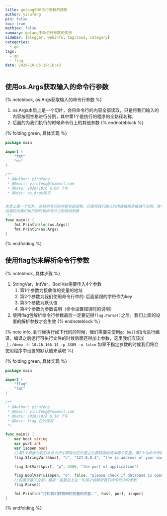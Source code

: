 ```yaml
---
title: golang中命令行参数的使用
author: yirufeng
pin: false
toc: true
mathjax: false
summary: golang中命令行参数的使用
sidebar: [blogger, webinfo, tagcloud, category]
categories:
  - go
tags:
  - go
  - flag
date: 2020-10-06 19:16:43
---
```

## 使用os.Args获取输入的命令行参数

{% noteblock, os.Args获取输入的命令行参数 %}
1. os.Args本质上是一个切片，会将命令行的内容全部读取，只是将我们输入的内容按照空格进行分割，其中第1个是执行的程序的全路径名称，
2. 后面的为我们执行的时候命令行上的其他参数
{% endnoteblock %}



{% folding green, 具体实现 %}
```go
package main

import (
	"fmt"
	"os"
)

/**
 * @Author: yirufeng
 * @Email: yirufeng@foxmail.com
 * @Date: 2020/10/6 6:00 下午
 * @Desc: os.Args练习


本质上是一个切片，会将命令行的内容全部读取，只是将我们输入的内容按照空格进行分割，其中第1个是程序执行的名称，
后面的为我们执行的时候命令行上的其他参数
 */
func main() {
	fmt.Println(len(os.Args))
	fmt.Println(os.Args)
}
```
{% endfolding %}

## 使用flag包来解析命令行参数
{% noteblock, 具体步骤 %}
1. StringVar，IntVar，BoolVar需要传入4个参数
   1. 第1个参数为接收值的变量的地址
   2. 第2个参数为我们使用命令行中的`-`后面紧跟的字符作为key
   3. 第3个参数为默认值
   4. 第4个参数为参数说明（命令设置错误时的说明）
2. 使用flag包解析命令行参数最后一定要记得`flag.Parse()`之后，我们上面的设置的解析参数才会生效
{% endnoteblock %}

{% note info, 到时候执行如下代码的时候，我们需要先使用`go build`指令进行编译，编译之后运行可执行文件的时候后面还得加上参数，这里我们应该加上`./demo -h 10.26.166.14 -p 3309 -o false` 如果不指定参数的时候我们将会使用程序中设置的默认值来读取 %}

<!-- more -->

{% folding green, 具体实现 %}
```go
package main

import (
	"flag"
	"fmt"
)

/**
 * @Author: yirufeng
 * @Email: yirufeng@foxmail.com
 * @Date: 2020/10/6 6:10 下午
 * @Desc: flag 包的使用
 */

func main() {
	var host string
	var port int
	var isopen bool
	//第1个参数为我们从命令行中获取对应的值之后要赋值给具体哪个变量，第2个为命令行输入参数对应的key，第3个为默认值，第4个为执行错误的说明
	flag.StringVar(&host, "h", "127.0.0.1", "the ip address of your machine")

	flag.IntVar(&port, "p", 3306, "the port of application")

	flag.BoolVar(&isopen, "o", false, "please check if database is open")
	//前面设置了之后，最后一定要加上这一句话才会解析我们命令行中的参数
	flag.Parse()

	fmt.Println("打印我们获取到的变量的内容：", host, port, isopen)
}

```
{% endfolding %}
